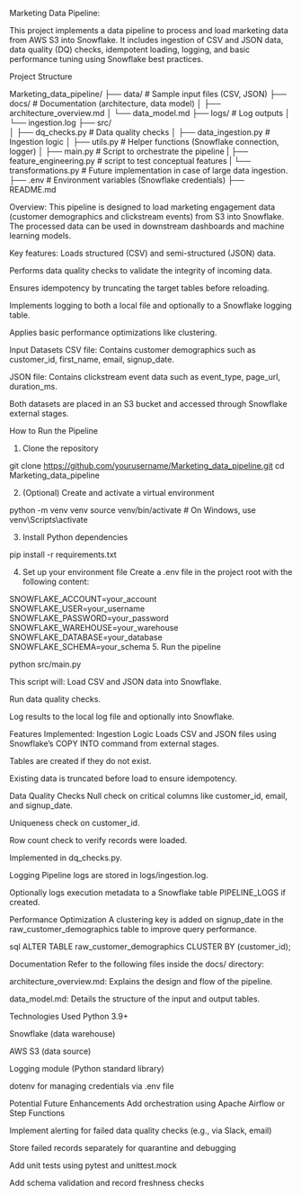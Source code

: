Marketing Data Pipeline: 

This project implements a data pipeline to process and load marketing data from AWS S3 into Snowflake. It includes ingestion of CSV and JSON data, data quality (DQ) checks, idempotent loading, logging, and basic performance tuning using Snowflake best practices.

Project Structure

Marketing_data_pipeline/
├── data/                         # Sample input files (CSV, JSON)
├── docs/                         # Documentation (architecture, data model)
│   ├── architecture_overview.md
│   └── data_model.md
├── logs/                         # Log outputs
│   └── ingestion.log
├── src/                          
│   ├── dq_checks.py              # Data quality checks
│   ├── data_ingestion.py              # Ingestion logic
│   ├── utils.py                  # Helper functions (Snowflake connection, logger)
│   ├── main.py                   # Script to orchestrate the pipeline
|   ├── feature_engineering.py    # script to test conceptual features
|   └── transformations.py        # Future implementation in case of large data ingestion.
├── .env                          # Environment variables (Snowflake credentials)
├── README.md

Overview: 
This pipeline is designed to load marketing engagement data 
(customer demographics and clickstream events) from S3 into Snowflake. The processed data can be used in downstream dashboards and machine learning models.

Key features:
Loads structured (CSV) and semi-structured (JSON) data.

Performs data quality checks to validate the integrity of incoming data.

Ensures idempotency by truncating the target tables before reloading.

Implements logging to both a local file and optionally to a Snowflake logging table.

Applies basic performance optimizations like clustering.

Input Datasets
CSV file: Contains customer demographics such as customer_id, first_name, email, signup_date.

JSON file: Contains clickstream event data such as event_type, page_url, duration_ms.

Both datasets are placed in an S3 bucket and accessed through Snowflake external stages.

How to Run the Pipeline
1. Clone the repository

git clone https://github.com/yourusername/Marketing_data_pipeline.git
cd Marketing_data_pipeline

2. (Optional) Create and activate a virtual environment

python -m venv venv
source venv/bin/activate    # On Windows, use venv\Scripts\activate

3. Install Python dependencies

pip install -r requirements.txt

4. Set up your environment file
Create a .env file in the project root with the following content:

SNOWFLAKE_ACCOUNT=your_account
SNOWFLAKE_USER=your_username
SNOWFLAKE_PASSWORD=your_password
SNOWFLAKE_WAREHOUSE=your_warehouse
SNOWFLAKE_DATABASE=your_database
SNOWFLAKE_SCHEMA=your_schema
5. Run the pipeline

python src/main.py

This script will:
Load CSV and JSON data into Snowflake.

Run data quality checks.

Log results to the local log file and optionally into Snowflake.

Features Implemented:
Ingestion Logic
Loads CSV and JSON files using Snowflake’s COPY INTO command from external stages.

Tables are created if they do not exist.

Existing data is truncated before load to ensure idempotency.

Data Quality Checks
Null check on critical columns like customer_id, email, and signup_date.

Uniqueness check on customer_id.

Row count check to verify records were loaded.

Implemented in dq_checks.py.

Logging
Pipeline logs are stored in logs/ingestion.log.

Optionally logs execution metadata to a Snowflake table PIPELINE_LOGS if created.

Performance Optimization
A clustering key is added on signup_date in the raw_customer_demographics table to improve query performance.

sql
ALTER TABLE raw_customer_demographics CLUSTER BY (customer_id);

Documentation
Refer to the following files inside the docs/ directory:

architecture_overview.md: Explains the design and flow of the pipeline.

data_model.md: Details the structure of the input and output tables.

Technologies Used
Python 3.9+

Snowflake (data warehouse)

AWS S3 (data source)

Logging module (Python standard library)

dotenv for managing credentials via .env file

Potential Future Enhancements
Add orchestration using Apache Airflow or Step Functions

Implement alerting for failed data quality checks (e.g., via Slack, email)

Store failed records separately for quarantine and debugging

Add unit tests using pytest and unittest.mock

Add schema validation and record freshness checks